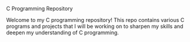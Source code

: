 C Programming Repository

Welcome to my C programming repository!
This repo contains various C programs and projects that I will be working on to sharpen my skills and deepen my understanding of C programming.
